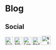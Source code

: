 <p align="center">
  <h1> Blog</h1>
</p>

## Social

<code><img title="Git" width="26px" src="https://cdn.worldvectorlogo.com/logos/git-icon.svg"/></code>
<code><img title="SQL" width="26px" src="https://www.vectorlogo.zone/logos/mysql/mysql-icon.svg"/></code>
<code><img title="Composer" width="26px" src="https://cdn.worldvectorlogo.com/logos/composer.svg"/></code>
<code><img title="NodeJS" width="26px" src="https://www.vectorlogo.zone/logos/nodejs/nodejs-icon.svg"/></code>
<code><img title="NodeJS" width="30px" heigth="80px" src="https://www.php.net/images/logos/new-php-logo.svg"/></code>

